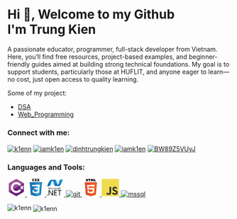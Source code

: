 <h1 align="left">Hi 👋, Welcome to my Github<br>I'm Trung Kien</h1>
<p align="left">A passionate educator, programmer, full-stack developer from Vietnam. Here, you’ll find free resources, project-based examples, and beginner-friendly guides aimed at building strong technical foundations. My goal is to support students, particularly those at HUFLIT, and anyone eager to learn—no cost, just open access to quality learning.</p>

Some of my project:
- [DSA](https://github.com/k1enn/DSA)
- [Web_Programming](https://github.com/k1enn/Web_Programming)




<h3 align="left">Connect with me:</h3>
<p align="left">
<a href="https://linkedin.com/in/k1enn" target="blank"><img align="center" src="https://raw.githubusercontent.com/rahuldkjain/github-profile-readme-generator/master/src/images/icons/Social/linked-in-alt.svg" alt="k1enn" height="30" width="40" /></a>
<a href="https://www.youtube.com/@iamk1en" target="blank"><img align="center" src="https://raw.githubusercontent.com/rahuldkjain/github-profile-readme-generator/master/src/images/icons/Social/youtube.svg" alt="iamk1en" height="30" width="40" /></a>
<a href="https://codeforces.com/profile/dinhtrungkien" target="blank"><img align="center" src="https://raw.githubusercontent.com/rahuldkjain/github-profile-readme-generator/master/src/images/icons/Social/codeforces.svg" alt="dinhtrungkien" height="30" width="40" /></a>
<a href="https://www.leetcode.com/iamk1en" target="blank"><img align="center" src="https://raw.githubusercontent.com/rahuldkjain/github-profile-readme-generator/master/src/images/icons/Social/leet-code.svg" alt="iamk1en" height="30" width="40" /></a>
<a href="https://discord.gg/BW89Z5VUyJ" target="blank"><img align="center" src="https://raw.githubusercontent.com/rahuldkjain/github-profile-readme-generator/master/src/images/icons/Social/discord.svg" alt="BW89Z5VUyJ" height="30" width="40" /></a>
</p>

<h3 align="left">Languages and Tools:</h3>
<p align="left"> <a href="https://www.w3schools.com/cs/" target="_blank" rel="noreferrer"> <img src="https://raw.githubusercontent.com/devicons/devicon/master/icons/csharp/csharp-original.svg" alt="csharp" width="40" height="40"/> </a> <a href="https://www.w3schools.com/css/" target="_blank" rel="noreferrer"> <img src="https://raw.githubusercontent.com/devicons/devicon/master/icons/css3/css3-original-wordmark.svg" alt="css3" width="40" height="40"/> </a> <a href="https://dotnet.microsoft.com/" target="_blank" rel="noreferrer"> <img src="https://raw.githubusercontent.com/devicons/devicon/master/icons/dot-net/dot-net-original-wordmark.svg" alt="dotnet" width="40" height="40"/> </a> <a href="https://git-scm.com/" target="_blank" rel="noreferrer"> <img src="https://www.vectorlogo.zone/logos/git-scm/git-scm-icon.svg" alt="git" width="40" height="40"/> </a> <a href="https://www.w3.org/html/" target="_blank" rel="noreferrer"> <img src="https://raw.githubusercontent.com/devicons/devicon/master/icons/html5/html5-original-wordmark.svg" alt="html5" width="40" height="40"/> </a> <a href="https://developer.mozilla.org/en-US/docs/Web/JavaScript" target="_blank" rel="noreferrer"> <img src="https://raw.githubusercontent.com/devicons/devicon/master/icons/javascript/javascript-original.svg" alt="javascript" width="40" height="40"/> </a> <a href="https://www.microsoft.com/en-us/sql-server" target="_blank" rel="noreferrer"> <img src="https://www.svgrepo.com/show/303229/microsoft-sql-server-logo.svg" alt="mssql" width="40" height="40"/> </a> </p>

<p><img align="left" src="https://github-readme-stats.vercel.app/api/top-langs?username=k1enn&show_icons=true&locale=en&layout=compact" alt="k1enn" /></p>

<p>&nbsp;<img align="center" src="https://github-readme-stats.vercel.app/api?username=k1enn&show_icons=true&locale=en" alt="k1enn" /></p>
